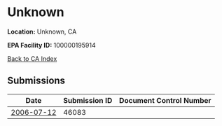 # Unknown

**Location:** Unknown, CA

**EPA Facility ID:** 100000195914

[Back to CA Index](../../index.md)

## Submissions

| Date | Submission ID | Document Control Number |
|------|--------------|-------------------------|
| [2006-07-12](submissions/46083.md) | 46083 |  |
